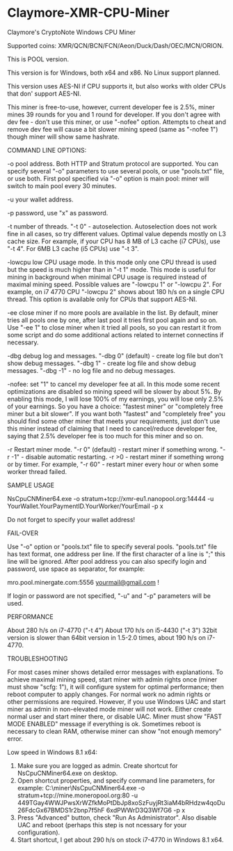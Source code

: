 # Claymore-XMR-CPU-Miner
Claymore's CryptoNote Windows CPU Miner

Supported coins:
XMR/QCN/BCN/FCN/Aeon/Duck/Dash/OEC/MCN/ORION.

This is POOL version.

This version is for Windows, both x64 and x86. No Linux support planned.

This version uses AES-NI if CPU supports it, but also works with older CPUs that don' support AES-NI.

This miner is free-to-use, however, current developer fee is 2.5%, miner mines 39 rounds for you and 1 round for developer.
If you don't agree with dev fee - don't use this miner, or use "-nofee" option.
Attempts to cheat and remove dev fee will cause a bit slower mining speed (same as "-nofee 1") though miner will show same hashrate.

COMMAND LINE OPTIONS:

-o    pool address. Both HTTP and Stratum protocol are supported. You can specify several "-o" parameters to use several pools, or use "pools.txt" file, or use both. 
   First pool specified via "-o" option is main pool: miner will switch to main pool every 30 minutes.

-u    your wallet address.

-p    password, use "x" as password.

-t    number of threads. "-t 0" - autoselection. Autoselection does not work fine in all cases, so try different values.
   Optimal value depends mostly on L3 cache size. 
   For example, if your CPU has 8 MB of L3 cache (i7 CPUs), use "-t 4". For 6MB L3 cache (i5 CPUs) use "-t 3".

-lowcpu   low CPU usage mode. In this mode only one CPU thread is used but the speed is much higher than in "-t 1" mode.
   This mode is useful for mining in background when minimal CPU usage is required instead of maximal mining speed. 
   Possible values are "-lowcpu 1" or "-lowcpu 2". For example, on i7 4770 CPU "-lowcpu 2" shows about 180 h/s on a single CPU thread.
   This option is available only for CPUs that support AES-NI.

-ee    close miner if no more pools are available in the list. By default, miner tries all pools one by one, after last pool it tries first pool again and so on. 
   Use "-ee 1" to close miner when it tried all pools, so you can restart it from some script and do some additional actions related to internet connectins if necessary.

-dbg   debug log and messages. "-dbg 0" (default) - create log file but don't show debug messages. 
   "-dbg 1" - create log file and show debug messages. "-dbg -1" - no log file and no debug messages.

-nofee: set "1" to cancel my developer fee at all. In this mode some recent optimizations are disabled so mining speed will be slower by about 5%. 
   By enabling this mode, I will lose 100% of my earnings, you will lose only 2.5% of your earnings.
   So you have a choice: "fastest miner" or "completely free miner but a bit slower".
   If you want both "fastest" and "completely free" you should find some other miner that meets your requirements, just don't use this miner instead of claiming that I need 
   to cancel/reduce developer fee, saying that 2.5% developer fee is too much for this miner and so on.

-r   Restart miner mode. "-r 0" (default) - restart miner if something wrong. "-r -1" - disable automatic restarting. -r >0 - restart miner if something 
   wrong or by timer. For example, "-r 60" - restart miner every hour or when some worker thread failed.

SAMPLE USAGE

NsCpuCNMiner64.exe -o stratum+tcp://xmr-eu1.nanopool.org:14444 -u YourWallet.YourPaymentID.YourWorker/YourEmail -p x

Do not forget to specify your wallet address!

FAIL-OVER

Use "-o" option or "pools.txt" file to specify several pools. "pools.txt" file has text format, one address per line. 
If the first character of a line is ";" this line will be ignored. 
After pool address you can also specify login and password, use space as separator, for example:

mro.pool.minergate.com:5556 yourmail@gmail.com !

If login or password are not specified, "-u" and "-p" parameters will be used.

PERFORMANCE

About 280 h/s on i7-4770 ("-t 4")
About 170 h/s on i5-4430 ("-t 3")
32bit version is slower than 64bit version in 1.5-2.0 times, about 190 h/s on i7-4770.

TROUBLESHOOTING

For most cases miner shows detailed error messages with explanations. To achieve maximal mining speed, start miner with admin rights once (miner must show "scfg: 1"), 
it will configure system for optimal performance; then reboot computer to apply changes. For normal work no admin rights or other permissions are required. However, 
if you use Windows UAC and start miner as admin in non-elevated mode miner will not work. Either create normal user and start miner there, or disable UAC.
Miner must show "FAST MODE ENABLED" message if everything is ok.
Sometimes reboot is necessary to clean RAM, otherwise miner can show "not enough memory" error.

Low speed in Windows 8.1 x64:

1. Make sure you are logged as admin. Create shortcut for NsCpuCNMiner64.exe on desktop.
2. Open shortcut properties, and specify command line parameters, for example:
C:\miner\NsCpuCNMiner64.exe -o stratum+tcp://mine.moneropool.org:80 -u 449TGay4WWJPwsXrWZfkMoPtDbJp8xoSzFuyjRt3iaM4bRHdzw4qoDu26FdcGx67BMDS1r2bnp7f5hF 6xdPWWrD3Q3Wf7G6 -p x
3. Press "Advanced" button, check "Run As Administrator". Also disable UAC and reboot (perhaps this step is not ncessary for your configuration).
4. Start shortcut, I get about 290 h/s on stock i7-4770 in Windows 8.1 x64.
